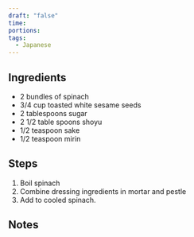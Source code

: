 ```yaml
---
draft: "false"
time:
portions:
tags:
  - Japanese
---
```

## Ingredients
- 2 bundles of spinach
- 3/4 cup toasted white sesame seeds
- 2 tablespoons sugar
- 2 1/2 table spoons shoyu
- 1/2 teaspoon sake
- 1/2 teaspoon mirin
## Steps
1. Boil spinach
2. Combine dressing ingredients in mortar and pestle
3. Add to cooled spinach.
## Notes
